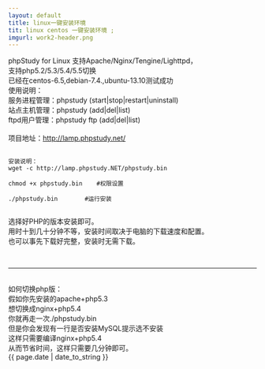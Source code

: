 ```yaml
---
layout: default
title: linux一键安装环境 
tit: linux centos 一键安装环境 ;
imgurl: work2-header.png
---
```


phpStudy for Linux 支持Apache/Nginx/Tengine/Lighttpd，
<br>
支持php5.2/5.3/5.4/5.5切换
<br>
已经在centos-6.5,debian-7.4.,ubuntu-13.10测试成功
<br>
使用说明：
<br>
服务进程管理：phpstudy (start|stop|restart|uninstall)<br>
站点主机管理：phpstudy (add|del|list)<br>
ftpd用户管理：phpstudy ftp (add|del|list)<br>
<br>
项目地址：http://lamp.phpstudy.net/
<br>
<pre><code>
安装说明：
wget -c http://lamp.phpstudy.NET/phpstudy.bin <br>
chmod +x phpstudy.bin    #权限设置 <br>
./phpstudy.bin 　　　　#运行安装 <br>
</code></pre>
选择好PHP的版本安装即可。<br>
用时十到几十分钟不等，安装时间取决于电脑的下载速度和配置。<br>
也可以事先下载好完整，安装时无需下载。<br>

<br>
<hr>
<br>
如何切换php版：<br>
假如你先安装的apache+php5.3<br>
想切换成nginx+php5.4<br>
你就再走一次./phpstudy.bin<br>
但是你会发现有一行是否安装MySQL提示选不安装<br>
这样只需要编译nginx+php5.4<br>
从而节省时间，这样只需要几分钟即可。<br>
{{ page.date | date_to_string }}